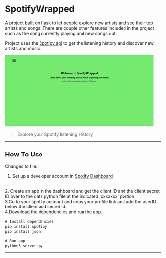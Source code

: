 # SpotifyWrapped


A project built on flask to let people explore new artists and see their top artists and songs. There are couple other features included in the project such as the song currently playing and new songs out. 

Project uses the [Spotipy api](https://spotipy.readthedocs.io/en/2.13.0/) to get the listening history and discover new artists and music.



![Project Image](spotify.gif)

> Explore your Spotify listening History
---

## How To Use

Changes to file:
<br />
1. Set up a developer account in [Spotify Dashboard](https://developer.spotify.com/dashboard/)
<br />
2. Create an app in the dashboard and get the client ID and the client secret ID over to the data python file at the indicated 'xxxxxxx' portion.
<br />
3.Go to your spotify account and copy your profile link and add the userID below the client and secret id.
<br />
4.Download the dependencies and run the app.

```
# Install dependencies
pip install spotipy
pip install json
```

```
# Run app
python3 server.py
```
---
